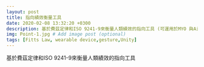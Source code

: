 ```yaml
---
layout: post
title: 指向績效衡量工具
date: 2020-02-08 13:32:20 +0300
description: 基於費茲定律和ISO 9241-9來衡量人類績效的指向工具 (可運用於MYO 與AirMouse)
img: Point-1.jpg # Add image post (optional)
tags: [Fitts Law, wearable device,gesture,Unity]
---
```


基於費茲定律和ISO 9241-9來衡量人類績效的指向工具

